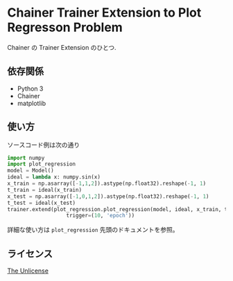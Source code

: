 # Chainer Trainer Extension to Plot Regresson Problem

Chainer の Trainer Extension のひとつ.

## 依存関係

* Python 3
* Chainer
* matplotlib

## 使い方

ソースコード例は次の通り

```python
import numpy
import plot_regression
model = Model()
ideal = lambda x: numpy.sin(x)
x_train = np.asarray([-1,1,2]).astype(np.float32).reshape(-1, 1)
t_train = ideal(x_train)
x_test = np.asarray([-1,0,1,2]).astype(np.float32).reshape(-1, 1)
t_test = ideal(x_test)
trainer.extend(plot_regression.plot_regression(model, ideal, x_train, t_train, x_test),
                   trigger=(10, 'epoch'))
```

詳細な使い方は `plot_regression` 先頭のドキュメントを参照。

## ライセンス

[The Unlicense](LICENSE)
